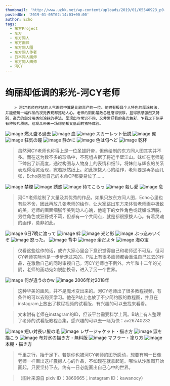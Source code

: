 ```yaml
---
thumbnail: 'http://www.uzkk.net/wp-content/uploads/2019/01/65546923_p0-825x510.jpg'
postedOn: '2019-01-05T02:14:03+00:00'
author: Echo
tags:
  - 东方Project
  - 东方
  - 东方同人
  - 东方画师
  - 东方同人图
  - 东方同人作者
  - 日本同人画师
  - 东方同人画师
  - 河CY
---
```


# 绚丽却低调的彩光-河CY老师

		> 河CY老师在P站的人气画师中算是比较高产的一位。他拥有极具个人特色的厚涂技法，并能使每一幅作品的视觉表现都撼动人心。老师的阴影层数总是磨得很厚，显得质感强烈又特别，高光的部分用类似涂抹的手法，呈现出与常识不同、又非常好看的高光色彩，乍看之下似乎有种胶片质感，给观众带来一场绚丽却又低调的独特体验。

> 

![image](http://www.uzkk.net/wp-content/uploads/2019/01/63992392_p0.jpg)
燃え盛る過去
![image](http://www.uzkk.net/wp-content/uploads/2019/01/65115792_p0.jpg)
血
![image](http://www.uzkk.net/wp-content/uploads/2019/01/62928445_p0.jpg)
スカーレット伝説
![image](http://www.uzkk.net/wp-content/uploads/2019/01/66207717_p0.jpg)
翼
![image](http://www.uzkk.net/wp-content/uploads/2019/01/67844926_p0.jpg)
狂気の瞳
![image](http://www.uzkk.net/wp-content/uploads/2019/01/67956348_p0.jpg)
静かに
![image](http://www.uzkk.net/wp-content/uploads/2019/01/68208926_p0.jpg)
色は匂へど
![image](http://www.uzkk.net/wp-content/uploads/2019/01/68087758_p0.jpg)
乾杯
> 虽然河CY老师也称得上是一位圣雄肝帝，但他绘制的东方同人图其实并不多。而在这为数不多的珍品中，不死组占据了将近半壁江山。妹红在老师笔下帅出了新高度，通过构图与人物身上的表情和细节，将妹红与辉夜的关系表现得活灵活现，宛若跃然纸上。如此撩拨人心的绘作，老师要是再多画几张，Echo感觉自己的本命CP都要易位了……

![image](http://www.uzkk.net/wp-content/uploads/2019/01/65546923_p0.jpg)
禁煙
![image](http://www.uzkk.net/wp-content/uploads/2019/01/67112187_p0.jpg)
誘惑
![image](http://www.uzkk.net/wp-content/uploads/2019/01/64355497_p0.jpg)
待てこらっ
![image](http://www.uzkk.net/wp-content/uploads/2019/01/64545485_p0.jpg)
殺し愛
![image](http://www.uzkk.net/wp-content/uploads/2019/01/64833825_p0.jpg)
息
> 河CY老师绘制了大量及其优秀的作品，如果只放东方同人图，Echo心里也有些不舍，因此再放几张老师的绘作，让大家跳出东方来体验老师画中极致的美。老师的画面细腻华美到动人心魄，他笔下的女性角色或妩媚或洒脱，男性角色或狂野或不羁，但都有一个共同点，就是都很撩拨人心。有着灵魂的画作，莫非如此。

![image](http://www.uzkk.net/wp-content/uploads/2019/01/67490123_p0.jpg)
6日7晩に渡って
![image](http://www.uzkk.net/wp-content/uploads/2019/01/61471413_p0.jpg)
絆
![image](http://www.uzkk.net/wp-content/uploads/2019/01/61954415_p0.jpg)
光と影
![image](http://www.uzkk.net/wp-content/uploads/2019/01/65041741_p0.jpg)
ぶっ込みいくぞ
![image](http://www.uzkk.net/wp-content/uploads/2019/01/68837472_p0.jpg)
怒った。
![image](http://www.uzkk.net/wp-content/uploads/2019/01/65845182_p0.jpg)
背中
![image](http://www.uzkk.net/wp-content/uploads/2019/01/64450274_p0.jpg)
余だよ☆
![image](http://www.uzkk.net/wp-content/uploads/2019/01/60276090_p0.jpg)
海の宝
> 仅看这些绘作的话，或许大家心里会下意识觉得自己和老师遥不可及。但河CY老师实际也是一步步走过来的。P站上有很多画师都会重温自己过去的作品，在激励自己的同时审视自己，河CY老师也不例外。六年和十二年的光阴，老师的画功宛如脱胎换骨，进入了另一个世界。

![image](http://www.uzkk.net/wp-content/uploads/2019/01/44393974_p0.jpg)
何が違うのかw
![image](http://www.uzkk.net/wp-content/uploads/2019/01/71417720_p0.jpg)
2006年対2018年
> 这种华美的画风，并不是魔术变出来的。河CY老师出了很多教程视频，有条件的可以去购买学习。他在P站上也放了不少简约版的教程图，并且在instagram上放出了教程视频的试看版，有兴趣的可以去找来看看。

> 文末附有老师在instagram的ID，但该平台需要科学上网。B站上有人整理了老师的试看版教程合集，感兴趣的可以去一睹为快：av26740232

![image](http://www.uzkk.net/wp-content/uploads/2019/01/59542094_p0.jpg)
短い対長い髪の毛
![image](http://www.uzkk.net/wp-content/uploads/2019/01/64075804_p0.jpg)
レザージャケット・描き方
![image](http://www.uzkk.net/wp-content/uploads/2019/01/60075282_p0.jpg)
涙を描こう
![image](http://www.uzkk.net/wp-content/uploads/2019/01/62770982_p0.jpg)
布対氷の描き方・無料版
![image](http://www.uzkk.net/wp-content/uploads/2019/01/66900308_p0.jpg)
マフラー・塗り方
![image](http://www.uzkk.net/wp-content/uploads/2019/01/68332912_p0.jpg)
本棚・描き方
> 千里之行，始于足下。若是你也被河CY老师的图所感动，想要有朝一日像老师一样画出这样震撼人心的作品，不如现在就拿起笔。哪怕从沙雕图开始画起，只要坚持下去，终有一日必能画出自己心中的世界。

> （图片来源自 pixiv ID：3869665；instagram ID：kawanocy）

	